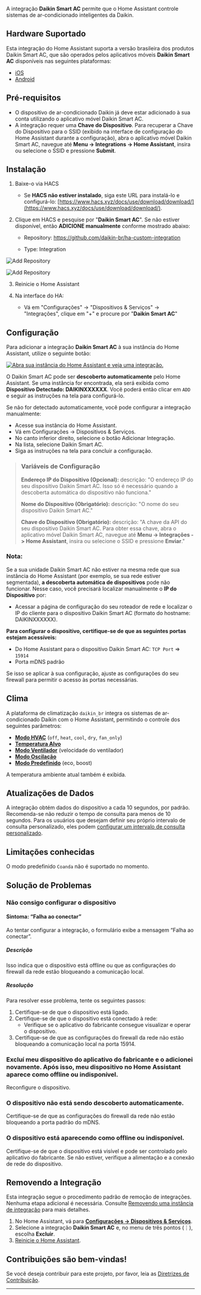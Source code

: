 A integração **Daikin Smart AC** permite que o Home Assistant controle sistemas de ar-condicionado inteligentes da Daikin.

## Hardware Suportado

Esta integração do Home Assistant suporta a versão brasileira dos produtos Daikin Smart AC, que são operados pelos aplicativos móveis **Daikin Smart AC** disponíveis nas seguintes plataformas:

- [iOS](https://apps.apple.com/br/app/daikin-smart-ac/id1557849398)
- [Android](https://play.google.com/store/apps/details?id=in.co.iotalabs.dmb.smartac)

## Pré-requisitos

- O dispositivo de ar-condicionado Daikin já deve estar adicionado à sua conta utilizando o aplicativo móvel Daikin Smart AC.
- A integração requer uma **Chave do Dispositivo**. Para recuperar a Chave do Dispositivo para o SSID (exibido na interface de configuração do Home Assistant durante a configuração), abra o aplicativo móvel Daikin Smart AC, navegue até **Menu -> Integrations -> Home Assistant**, insira ou selecione o SSID e pressione **Submit**.

## Instalação

1. Baixe-o via HACS

   - Se **HACS não estiver instalado**, siga este URL para instalá-lo e configurá-lo:
     [https://www.hacs.xyz/docs/use/download/download/](https://www.hacs.xyz/docs/use/download/download/).

2. Clique em HACS e pesquise por "**Daikin Smart AC**". Se não estiver disponível, então **ADICIONE manualmente** conforme mostrado abaixo:

   - Repository: https://github.com/daikin-br/ha-custom-integration

   - Type: Integration

![Add Repository](images/ha-custom-repo-setup-1.png "Add Repository")

![Add Repository](images/ha-custom-repo-setup-2.png "Add Repository")

3. Reinicie o Home Assistant

4. Na interface do HA:
   - Vá em "Configurações" -> "Dispositivos & Serviços" -> "Integrações", clique em "+" e procure por "**Daikin Smart AC**"

## Configuração

Para adicionar a integração **Daikin Smart AC** à sua instância do Home Assistant, utilize o seguinte botão:

[![Abra sua instância do Home Assistant e veja uma integração.](https://my.home-assistant.io/badges/integration.svg)](https://my.home-assistant.io/redirect/integration/?domain=daikin_br)

O Daikin Smart AC pode ser **descoberto automaticamente** pelo Home Assistant. Se uma instância for encontrada, ela será exibida como **Dispositivo Detectado: DAIKINXXXXXX**. Você poderá então clicar em `ADD` e seguir as instruções na tela para configurá-lo.

Se não for detectado automaticamente, você pode configurar a integração manualmente:

- Acesse sua instância do Home Assistant.
- Vá em Configurações -> Dispositivos & Serviços.
- No canto inferior direito, selecione o botão Adicionar Integração.
- Na lista, selecione Daikin Smart AC.
- Siga as instruções na tela para concluir a configuração.

> ### Variáveis de Configuração
>
> **Endereço IP do Dispositivo (Opcional):**
> descrição: "O endereço IP do seu dispositivo Daikin Smart AC. Isso só é necessário quando a descoberta automática do dispositivo não funciona."
>
> **Nome do Dispositivo (Obrigatório):**
> descrição: "O nome do seu dispositivo Daikin Smart AC."
>
> **Chave do Dispositivo (Obrigatório):**
> descrição: "A chave da API do seu dispositivo Daikin Smart AC. Para obter essa chave, abra o aplicativo móvel Daikin Smart AC, navegue até **Menu -> Integrações -> Home Assistant**, insira ou selecione o SSID e pressione **Enviar**."

### Nota:

Se a sua unidade Daikin Smart AC não estiver na mesma rede que sua instância do Home Assistant (por exemplo, se sua rede estiver segmentada), **a descoberta automática de dispositivos** pode não funcionar. Nesse caso, você precisará localizar manualmente o **IP do Dispositivo** por:

- Acessar a página de configuração do seu roteador de rede e localizar o IP do cliente para o dispositivo Daikin Smart AC (formato do hostname: DAIKINXXXXXX).

**Para configurar o dispositivo, certifique-se de que as seguintes portas estejam acessíveis:**

- Do Home Assistant para o dispositivo Daikin Smart AC: `TCP Port` => `15914`
- Porta mDNS padrão

Se isso se aplicar à sua configuração, ajuste as configurações do seu firewall para permitir o acesso às portas necessárias.

## Clima

A plataforma de climatização `daikin_br` integra os sistemas de ar-condicionado Daikin com o Home Assistant, permitindo o controle dos seguintes parâmetros:

- [**Modo HVAC**](https://www.home-assistant.io/integrations/climate/#action-climateset_hvac_mode) (`off`, `heat`, `cool`, `dry`, `fan_only`)
- [**Temperatura Alvo**](https://www.home-assistant.io/integrations/climate#action-climateset_temperature)
- [**Modo Ventilador**](https://www.home-assistant.io/integrations/climate#action-climateset_fan_mode) (velocidade do ventilador)
- [**Modo Oscilação**](https://www.home-assistant.io/integrations/climate#action-climateset_swing_mode)
- [**Modo Predefinido**](https://www.home-assistant.io/integrations/climate#action-climateset_preset_mode) (eco, boost)

A temperatura ambiente atual também é exibida.

## Atualizações de Dados

A integração obtém dados do dispositivo a cada 10 segundos, por padrão.
Recomenda-se não reduzir o tempo de consulta para menos de 10 segundos. Para os usuários que desejam definir seu próprio intervalo de consulta personalizado, eles podem [configurar um intervalo de consulta personalizado](https://www.home-assistant.io/common-tasks/general/#defining-a-custom-polling-interval).

## Limitações conhecidas

O modo predefinido `Coanda` não é suportado no momento.

## Solução de Problemas

### Não consigo configurar o dispositivo

#### Sintoma: “Falha ao conectar”

Ao tentar configurar a integração, o formulário exibe a mensagem “Falha ao conectar”.

##### Descrição

Isso indica que o dispositivo está offline ou que as configurações do firewall da rede estão bloqueando a comunicação local.

##### Resolução

Para resolver esse problema, tente os seguintes passos:

1. Certifique-se de que o dispositivo está ligado.
2. Certifique-se de que o dispositivo está conectado à rede:
   - Verifique se o aplicativo do fabricante consegue visualizar e operar o dispositivo.
3. Certifique-se de que as configurações do firewall da rede não estão bloqueando a comunicação local na porta 15914.

### Excluí meu dispositivo do aplicativo do fabricante e o adicionei novamente. Após isso, meu dispositivo no Home Assistant aparece como offline ou indisponível.

Reconfigure o dispositivo.

### O dispositivo não está sendo descoberto automaticamente.

Certifique-se de que as configurações do firewall da rede não estão bloqueando a porta padrão do mDNS.

### O dispositivo está aparecendo como offline ou indisponível.

Certifique-se de que o dispositivo está visível e pode ser controlado pelo aplicativo do fabricante.
Se não estiver, verifique a alimentação e a conexão de rede do dispositivo.

## Removendo a Integração

Esta integração segue o procedimento padrão de remoção de integrações. Nenhuma etapa adicional é necessária. Consulte [Removendo uma instância de integração](https://www.home-assistant.io/common-tasks/general/#removing-an-integration-instance) para mais detalhes.

1. No Home Assistant, vá para [**Configurações -> Dispositivos & Serviços**](https://my.home-assistant.io/redirect/integrations/).
2. Selecione a integração **Daikin Smart AC** e, no menu de três pontos (⋮), escolha **Excluir**.
3. [Reinicie o Home Assistant](https://www.home-assistant.io/docs/configuration/#reloading-the-configuration-to-apply-changes).

## Contribuições são bem-vindas!

Se você deseja contribuir para este projeto, por favor, leia as [Diretrizes de Contribuição](CONTRIBUTING.md).

---
